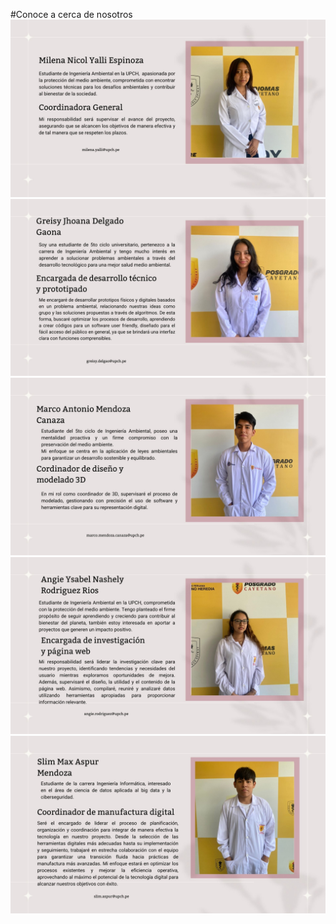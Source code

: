 #Conoce a cerca de nosotros
![](https://github.com/GreisyJhoana05/Grupo2-FdD/blob/main/FdD/Imagenes/Milena.jpg)
![](https://github.com/GreisyJhoana05/Grupo2-FdD/blob/main/FdD/Imagenes/Greisy.jpg)
![](https://github.com/GreisyJhoana05/Grupo2-FdD/blob/main/FdD/Imagenes/Marco.jpg)
![](https://github.com/GreisyJhoana05/Grupo2-FdD/blob/main/FdD/Imagenes/Angie.jpg)
![](https://github.com/GreisyJhoana05/Grupo2-FdD/blob/main/FdD/Imagenes/Slim.jpg)
